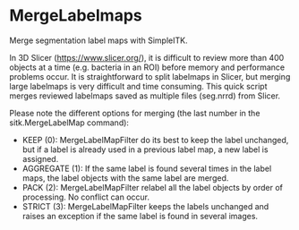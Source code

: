 # MergeLabelmaps
Merge segmentation label maps with SimpleITK. 

In 3D Slicer (https://www.slicer.org/), it is difficult to review more than 400 objects at a time (e.g. bacteria in an ROI) before memory and performance problems occur. It is straightforward to split labelmaps in Slicer, but merging large labelmaps is very difficult and time consuming. This quick script merges reviewed labelmaps saved as multiple files (seg.nrrd) from Slicer.  

Please note the different options for merging (the last number in the sitk.MergeLabelMap command):

* KEEP (0): MergeLabelMapFilter do its best to keep the label unchanged, but if a label is already used in a previous label map, a new label is assigned. 
* AGGREGATE (1): If the same label is found several times in the label maps, the label objects with the same label are merged. 
* PACK (2): MergeLabelMapFilter relabel all the label objects by order of processing. No conflict can occur. 
* STRICT (3): MergeLabelMapFilter keeps the labels unchanged and raises an exception if the same label is found in several images.

